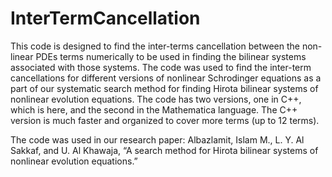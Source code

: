 # InterTermCancellation
This code is designed to find the inter-terms cancellation between the non-linear PDEs terms numerically to be used in finding the bilinear systems associated with those systems. 
The code was used to find the inter-term cancellations for different versions of nonlinear Schrodinger equations  as a part of our systematic search method for finding Hirota bilinear systems of nonlinear evolution
equations. The code has two versions, one in C++, which is here, and the second in the Mathematica language. The C++ version is much faster and organized to cover more terms (up to 12 terms). 

The code was used in our research paper: Albazlamit, Islam M., L. Y. Al Sakkaf, and U. Al Khawaja, “A search method for Hirota bilinear systems of nonlinear evolution equations.”
